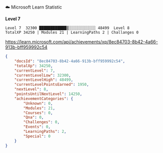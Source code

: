 
☁️ Microsoft Learn Statistic 

**Level 7**

```
Level 7  32300 ████████████▒░░░░░░░░░░░░ 48499  Level 8
TotalXP 34250 | Modules 21 | LearningPaths 2 | Challanges 0
```

https://learn.microsoft.com/api/achievements/xp/8ec84703-8b42-4a66-913b-bff959992c54
```json
{
    "docsId": "8ec84703-8b42-4a66-913b-bff959992c54",
    "totalXp": 34250,
    "currentLevel": 7,
    "currentLevelLow": 32300,
    "currentLevelHigh": 48499,
    "currentLevelPointsEarned": 1950,
    "nextLevel": 8,
    "pointsUntilNextLevel": 14250,
    "achievementCategories": {
        "Unknown": 0,
        "Modules": 21,
        "Courses": 0,
        "Qna": 0,
        "Challenges": 0,
        "Events": 0,
        "LearningPaths": 2,
        "Special": 0
    }
}
```
